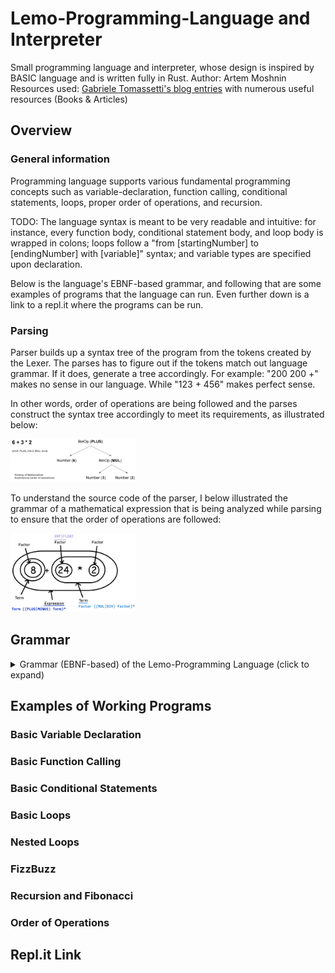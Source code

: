 # Lemo-Programming-Language and Interpreter

Small programming language and interpreter, whose design is inspired by BASIC language and is written fully in Rust.
Author: Artem Moshnin
Resources used: [Gabriele Tomassetti's blog entries](https://tomassetti.me/resources-create-programming-languages/) with numerous useful resources (Books & Articles)

## Overview

### General information

Programming language supports various fundamental programming concepts such as variable-declaration,
function calling, conditional statements, loops, proper order of operations, and recursion.

TODO: The language syntax is meant to be very readable and intuitive: for instance, every
function body, conditional statement body, and loop body is wrapped in colons; loops
follow a "from [startingNumber] to [endingNumber] with [variable]" syntax; and variable types are
specified upon declaration.

Below is the language's EBNF-based grammar, and following that are some examples of programs that the language can run.
Even further down is a link to a repl.it where the programs can be run.

### Parsing

Parser builds up a syntax tree of the program from the tokens created by the Lexer.
The parses has to figure out if the tokens match out language grammar. If it does, generate a tree accordingly.
For example: "200 200 +" makes no sense in our language. While "123 + 456" makes perfect sense.

In other words, order of operations are being followed and the parses construct the syntax tree accordingly to meet its requirements, as illustrated below:

<img src="./img/parser.png" alt="Parser image (of mathematical expression)" style="width:200px;" />

To understand the source code of the parser, I below illustrated the grammar of a mathematical expression that is being analyzed while parsing to ensure that the order of operations are followed:

<img src="./img/parser_order_of_operations.jpeg" alt="Parser image (of mathematical expression)" style="width:200px;" />

## Grammar

<details>
  <summary style="fontWeight:bold;">Grammar (EBNF-based) of the Lemo-Programming Language (click to expand)</summary>

    -> Grammar (EBNF-based) of the Lemo-Programming Language <-

    statements : NEWLINE* statement (NEWLINE+ statement)* NEWLINE\*

    statement : KEYWORD:RETURN expr?
    : KEYWORD:CONTINUE
    : KEYWORD:BREAK
    : expr

    expr : KEYWORD:VAR IDENTIFIER EQ expr
    : comp-expr ((KEYWORD:AND|KEYWORD:OR) comp-expr)\*

    comp-expr : NOT comp-expr
    : arith-expr ((EE|LT|GT|LTE|GTE) arith-expr)\*

    arith-expr : term ((PLUS|MINUS) term)\*

    term : factor ((MUL|DIV) factor)\*

    factor : (PLUS|MINUS) factor
    : power

    power : call (POW factor)\*

    call : atom (LPAREN (expr (COMMA expr)\*)? RPAREN)?

    atom : INT|FLOAT|STRING|IDENTIFIER
    : LPAREN expr RPAREN
    : list-expr
    : if-expr
    : for-expr
    : while-expr
    : func-def

    list-expr : LSQUARE (expr (COMMA expr)\*)? RSQUARE

    if-expr : KEYWORD:IF expr KEYWORD:THEN
    (statement if-expr-b|if-expr-c?)
    | (NEWLINE statements KEYWORD:END|if-expr-b|if-expr-c)

    if-expr-b : KEYWORD:ELIF expr KEYWORD:THEN
    (statement if-expr-b|if-expr-c?)
    | (NEWLINE statements KEYWORD:END|if-expr-b|if-expr-c)

    if-expr-c : KEYWORD:ELSE
    statement
    | (NEWLINE statements KEYWORD:END)

    for-expr : KEYWORD:FOR IDENTIFIER EQ expr KEYWORD:TO expr
    (KEYWORD:STEP expr)? KEYWORD:THEN
    statement
    | (NEWLINE statements KEYWORD:END)

    while-expr : KEYWORD:WHILE expr KEYWORD:THEN
    statement
    | (NEWLINE statements KEYWORD:END)

    func-def : KEYWORD:FUN IDENTIFIER?
    LPAREN (IDENTIFIER (COMMA IDENTIFIER)\*)? RPAREN
    (ARROW expr)
    | (NEWLINE statements KEYWORD:END)

</details>

## Examples of Working Programs

### Basic Variable Declaration

### Basic Function Calling

### Basic Conditional Statements

### Basic Loops

### Nested Loops

### FizzBuzz

### Recursion and Fibonacci

### Order of Operations

## Repl.it Link
